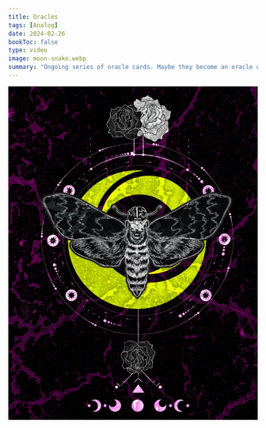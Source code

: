 ```yaml
---
title: Oracles
tags: [Analog]
date: 2024-02-26
bookToc: false
type: video
image: moon-snake.webp
summary: "Ongoing series of oracle cards. Maybe they become an oracle deck."
---
```


![](moth.webp)
